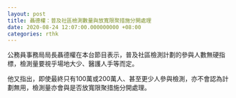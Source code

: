 ```yaml
---
layout: post
title: 聶德權：普及社區檢測數量與放寬限聚措施分開處理
date: 2020-08-24 12:07:00.000000000 +08:00
categories: rthk
---
```


公務員事務局局長聶德權在本台節目表示，普及社區檢測計劃的參與人數無硬指標，檢測量要視乎場地大少、醫護人手等而定。

他又指出，即使最終只有100萬或200萬人、甚至更少人參與檢測，亦不會認為計劃無用，檢測量亦會與是否放寬限聚措施分開處理。
